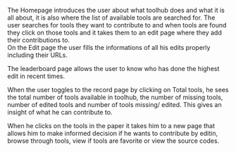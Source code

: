 The Homepage introduces the user about what toolhub does and what it is  all about, it is also where the list of available tools are searched for. The user searches for tools they want to contribute to and when tools are found they click on those tools and it takes them to an edit page where they add their contributions to.  
On the Edit page the user fills the informations of all his edits properly including their URLs.

The leaderboard  page allows the user to know who has done the highest edit in recent times.

When the user toggles to the record page by clicking on Total tools, he sees the total number of tools available in toolhub, the number of missing tools, number of edited  tools and number of tools missing/ edited. This gives an insight of what he can contribute to. 

When he clicks on the tools in the paper it takes him to a new page that allows him to make informed decision if he wants to  contribute by editin, browse through tools, view if tools are favorite or view the source codes. 